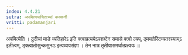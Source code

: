 ```yaml
---
index: 4.4.21
sutra: अपमित्ययाचिताभ्यां कक्कनौ
vritti: padamanjari
---
```


 अपमित्येति । ठुदीचां माङे व्यतिहारेऽ इति क्त्वाप्रत्ययेऽपशब्देन समासे क्त्वो ल्यप्, ठ्मयतेरिदन्यतरस्याम्ऽ इतीत्वम्, ठ्क्त्वातोसुन्कसुनःऽ इत्यव्ययसंज्ञा । तेन नात्र तृतीयासमर्थात्प्रत्ययः ॥